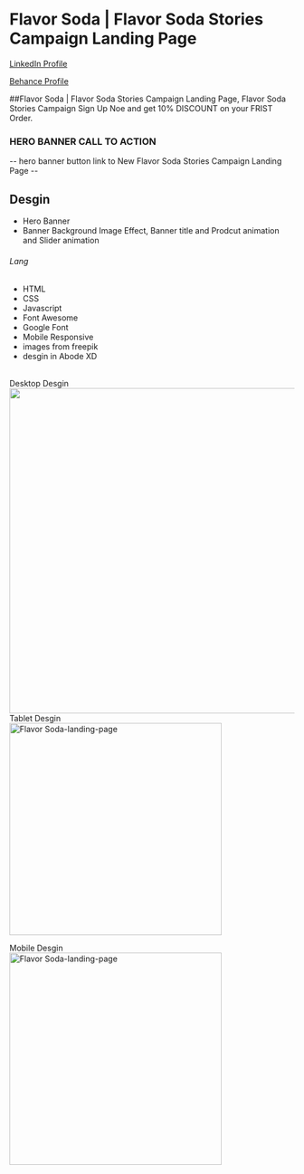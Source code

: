 # Flavor Soda | Flavor Soda Stories Campaign Landing Page
<a href="https://www.linkedin.com/in/dharmendraverma95/" target="_blank">LinkedIn Profile </a>

<a href="https://www.behance.net/dhirukumar" target="_blank">Behance Profile </a>

##Flavor Soda | Flavor Soda Stories Campaign Landing Page, Flavor Soda Stories Campaign Sign Up Noe and get 10% DISCOUNT on your FRIST Order.

### HERO BANNER CALL TO ACTION
-- hero banner button link to New Flavor Soda Stories Campaign Landing Page --

## Desgin 
<ul>
  <li>Hero Banner</li>
  <li>Banner Background Image Effect, Banner title and Prodcut animation and Slider animation </li>
</ul>

###### Lang
<ul>
  <li>HTML</li>
  <li>CSS</li>
  <li>Javascript</li>
  <li>Font Awesome</li>
  <li>Google Font</li>
  <li>Mobile Responsive</li>
  <li>images from freepik</li>
  <li>desgin in Abode XD</li>
</ul>
<br>
<span>Desktop Desgin</span><br/>
<a href="https://www.behance.net/gallery/212004317/Flavor-Soda-Stories-Campaign-1-Landing-Page" target="_blank" >
<img src="./img/Flavor-Soda-Landing-page-desktop.gif" width="575px"/>
</a>
<br/>
<span>Tablet Desgin</span><br/>
<a href="https://www.behance.net/gallery/212004317/Flavor-Soda-Stories-Campaign-1-Landing-Page" target="_blank" >
<img src="./img/Flavor-Soda-Landing-page-tablet.gif" alt="Flavor Soda-landing-page" width="375px" />
</a>

<span>Mobile Desgin</span><br/>
<a href="https://www.behance.net/gallery/212004317/Flavor-Soda-Stories-Campaign-1-Landing-Page" target="_blank" >
<img src="./img/Flavor-Soda-Landing-page-mobile.gif" alt="Flavor Soda-landing-page" width="375px" />
</a>



